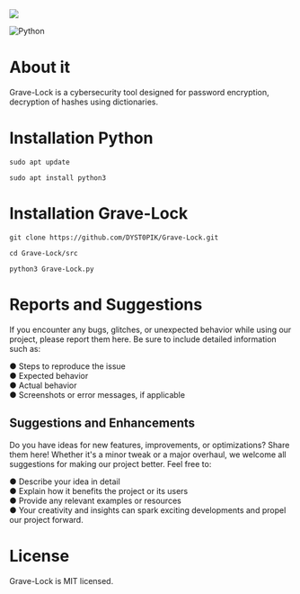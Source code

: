 <img src="https://imgur.com/07gzlL6.png">

![Python](https://img.shields.io/badge/Python%20-%2314354C.svg?style=for-the-badge&logo=python&logoColor=white)

# About it

Grave-Lock is a cybersecurity tool designed for password encryption, decryption of hashes using dictionaries.

# Installation Python

```
sudo apt update
```

```
sudo apt install python3
```

# Installation Grave-Lock

```
git clone https://github.com/DYST0PIK/Grave-Lock.git
```

```
cd Grave-Lock/src
```

```
python3 Grave-Lock.py
```

# Reports and Suggestions

If you encounter any bugs, glitches, or unexpected behavior while using our project, please report them here. Be sure to include detailed information such as:

  ● Steps to reproduce the issue<br>
  ● Expected behavior<br>
  ● Actual behavior<br>
  ● Screenshots or error messages, if applicable<br>

<h2>Suggestions and Enhancements</h2>

Do you have ideas for new features, improvements, or optimizations? Share them here! Whether it's a minor tweak or a major overhaul, we welcome all suggestions for making our project better. Feel free to:

  ● Describe your idea in detail<br>
  ● Explain how it benefits the project or its users<br>
  ● Provide any relevant examples or resources<br>
  ● Your creativity and insights can spark exciting developments and propel our project forward.<br>

# License

Grave-Lock is MIT licensed.
